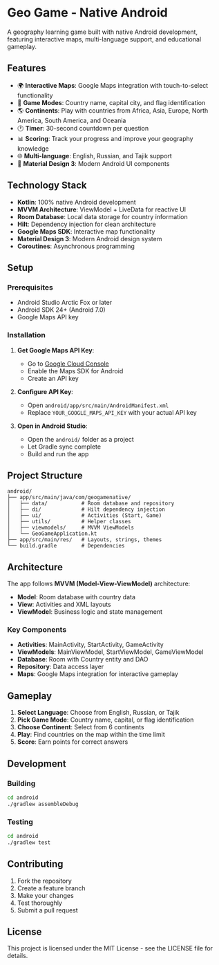 # Geo Game - Native Android

A geography learning game built with native Android development, featuring interactive maps, multi-language support, and educational gameplay.

## Features

- 🌍 **Interactive Maps**: Google Maps integration with touch-to-select functionality
- 🎯 **Game Modes**: Country name, capital city, and flag identification
- 🌎 **Continents**: Play with countries from Africa, Asia, Europe, North America, South America, and Oceania
- 🕐 **Timer**: 30-second countdown per question
- 📊 **Scoring**: Track your progress and improve your geography knowledge
- 🌐 **Multi-language**: English, Russian, and Tajik support
- 🎨 **Material Design 3**: Modern Android UI components

## Technology Stack

- **Kotlin**: 100% native Android development
- **MVVM Architecture**: ViewModel + LiveData for reactive UI
- **Room Database**: Local data storage for country information
- **Hilt**: Dependency injection for clean architecture
- **Google Maps SDK**: Interactive map functionality
- **Material Design 3**: Modern Android design system
- **Coroutines**: Asynchronous programming

## Setup

### Prerequisites
- Android Studio Arctic Fox or later
- Android SDK 24+ (Android 7.0)
- Google Maps API key

### Installation

1. **Get Google Maps API Key**:
   - Go to [Google Cloud Console](https://console.cloud.google.com/)
   - Enable the Maps SDK for Android
   - Create an API key

2. **Configure API Key**:
   - Open `android/app/src/main/AndroidManifest.xml`
   - Replace `YOUR_GOOGLE_MAPS_API_KEY` with your actual API key

3. **Open in Android Studio**:
   - Open the `android/` folder as a project
   - Let Gradle sync complete
   - Build and run the app

## Project Structure

```
android/
├── app/src/main/java/com/geogamenative/
│   ├── data/           # Room database and repository
│   ├── di/             # Hilt dependency injection
│   ├── ui/             # Activities (Start, Game)
│   ├── utils/          # Helper classes
│   ├── viewmodels/     # MVVM ViewModels
│   └── GeoGameApplication.kt
├── app/src/main/res/   # Layouts, strings, themes
└── build.gradle        # Dependencies
```

## Architecture

The app follows **MVVM (Model-View-ViewModel)** architecture:

- **Model**: Room database with country data
- **View**: Activities and XML layouts
- **ViewModel**: Business logic and state management

### Key Components

- **Activities**: MainActivity, StartActivity, GameActivity
- **ViewModels**: MainViewModel, StartViewModel, GameViewModel
- **Database**: Room with Country entity and DAO
- **Repository**: Data access layer
- **Maps**: Google Maps integration for interactive gameplay

## Gameplay

1. **Select Language**: Choose from English, Russian, or Tajik
2. **Pick Game Mode**: Country name, capital, or flag identification
3. **Choose Continent**: Select from 6 continents
4. **Play**: Find countries on the map within the time limit
5. **Score**: Earn points for correct answers

## Development

### Building
```bash
cd android
./gradlew assembleDebug
```

### Testing
```bash
cd android
./gradlew test
```

## Contributing

1. Fork the repository
2. Create a feature branch
3. Make your changes
4. Test thoroughly
5. Submit a pull request

## License

This project is licensed under the MIT License - see the LICENSE file for details.